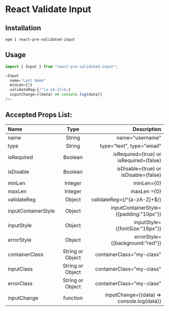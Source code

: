 # React Validate Input

## Installation

```
npm i react-pre-validated-input
```

## Usage

```javascript
import { Input } from "react-pre-validated-input";

<Input
  name="Last Name"
  minLen={5}
  validateReg={/^[a-zA-Z]+$/}
  inputChange={(data) => console.log(data)}
/>;
```

## Accepted Props List:

| Name                |       Type       |                               Description |
| :------------------ | :--------------: | ----------------------------------------: |
| name                |      String      |                           name="username" |
| type                |      String      |                 type="text", type="email" |
| isRequired          |     Boolean      |   isRequired={true} or isRequired={false} |
| isDisable           |     Boolean      |     isDisable={true} or isDisable={false} |
| minLen              |     Integer      |                                minLen={0} |
| maxLen              |     Integer      |                               maxLen ={0} |
| validateReg         |      Object      |               validateReg={/^[a-zA-Z]+$/} |
| inputContainerStyle |      Object      |    inputContainerStyle={{padding:"10px"}} |
| inputStyle          |      Object      |            inputStyle={{fontSize:"16px"}} |
| errorStyle          |      Object      |           errorStyle={{background:"red"}} |
| containerClass      | String or Object |                 containerClass="my-class" |
| inputClass          | String or Object |                 containerClass="my-class" |
| errorClass          | String or Object |                 containerClass="my-class" |
| inputChange         |     function     | inputChange={(data) => console.log(data)} |
